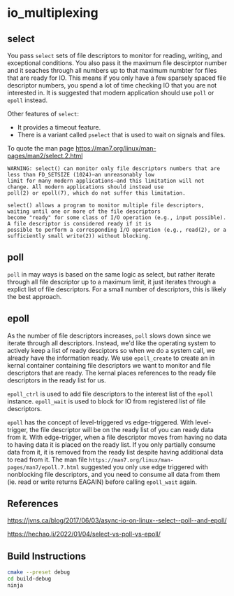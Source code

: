 # io_multiplexing

## select

You pass `select` sets of file descriptors to monitor for reading, writing, and exceptional conditions. You also pass
it the maximum file descirptor number and it seaches through all numbers up to that maximum numbter for files that are 
ready for IO. This means if you only have a few sparsely spaced file descriptor numbers, you spend a lot of time 
checking IO that you are not interested in. It is suggested that modern application should use `poll` or `epoll`
instead.

Other features of `select`:
* It provides a timeout feature.
* There is a variant called `pselect` that is used to wait on signals and files.

To quote the man page <https://man7.org/linux/man-pages/man2/select.2.html>

```
WARNING: select() can monitor only file descriptors numbers that are less than FD_SETSIZE (1024)—an unreasonably low 
limit for many modern applications—and this limitation will not change. All modern applications should instead use 
poll(2) or epoll(7), which do not suffer this limitation.

select() allows a program to monitor multiple file descriptors, waiting until one or more of the file descriptors 
become "ready" for some class of I/O operation (e.g., input possible).  A file descriptor is considered ready if it is 
possible to perform a corresponding I/O operation (e.g., read(2), or a sufficiently small write(2)) without blocking.
```

## poll

`poll` in may ways is based on the same logic as select, but rather iterate through all file descriptor up to a 
maximum limit, it just iterates through a explict list of file descriptors. For a small number of descriptors, 
this is likely the best approach.

## epoll

As the number of file descriptors increases, `poll` slows down since we iterate through all descriptors. Instead, we'd 
like the operating system to actively keep a list of ready desciptors so when we do a system call, we already have 
the information ready. We use `epoll_create` to create an in kernal container containing file descriptors we want
to monitor and file descriptors that are ready. The kernal places references to the ready file descriptors in the 
ready list for us.

`epoll_ctrl` is used to add file descriptors to the interest list of the `epoll` instance. `epoll_wait` is used
to block for IO from registered list of file descriptors.

`epoll` has the concept of level-triggered vs edge-triggered. With level-trigger, the file descriptor will be on the
ready list of you can ready data from it. With edge-trigger, when a file descriptor moves from having no data to having
data it is placed on the ready list. If you only partially consume data from it, it is removed from the ready list
despite having additional data to read from it. The man file `https://man7.org/linux/man-pages/man7/epoll.7.html`
suggested you only use edge triggered with nonblocking file descriptors, and you need to consume all data
from them (ie. read or write returns EAGAIN) before calling `epoll_wait` again.

## References

<https://jvns.ca/blog/2017/06/03/async-io-on-linux--select--poll--and-epoll/>

<https://hechao.li/2022/01/04/select-vs-poll-vs-epoll/>

## Build Instructions

```bash
cmake --preset debug
cd build-debug
ninja
```
